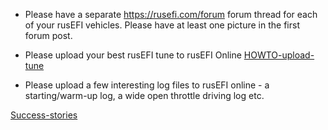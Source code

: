 * Please have a separate https://rusefi.com/forum forum thread for each of your rusEFI vehicles. Please have at least one picture in the first forum post.

* Please upload your best rusEFI tune to rusEFI Online [HOWTO-upload-tune](HOWTO-upload-tune)

* Please upload a few interesting log files to rusEFI online - a starting/warm-up log, a wide open throttle driving log etc.


[Success-stories](Success-stories)
